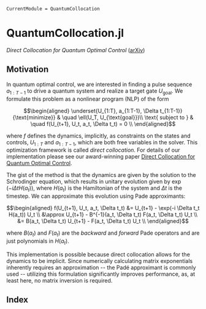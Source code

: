```@meta
CurrentModule = QuantumCollocation
```

# QuantumCollocation.jl

*Direct Collocation for Quantum Optimal Control* ([arXiv](https://arxiv.org/abs/2305.03261))

## Motivation

In quantum optimal control, we are interested in finding a pulse sequence $a_{1:T-1}$ to drive a quantum system and realize a target gate $U_{\text{goal}}$. We formulate this problem as a nonlinear program (NLP) of the form

```math
\begin{aligned}
\underset{U_{1:T}, a_{1:T-1}, \Delta t_{1:T-1}}{\text{minimize}} & \quad \ell(U_T, U_{\text{goal}})\\
\text{ subject to } & \quad f(U_{t+1}, U_t, a_t, \Delta t_t) = 0 \\
\end{aligned}
```

where $f$ defines the dynamics, implicitly, as constraints on the states and controls, $U_{1:T}$ and $a_{1:T-1}$, which are both free variables in the solver. This optimization framework is called *direct collocation*.  For details of our implementation please see our award-winning paper [Direct Collocation for Quantum Optimal Control](https://arxiv.org/abs/2305.03261).

The gist of the method is that the dynamics are given by the solution to the Schrodinger equation, which results in unitary evolution given by $\exp(-i \Delta t H(a_t))$, where $H(a_t)$ is the Hamiltonian of the system and $\Delta t$ is the timestep.  We can approximate this evolution using Pade approximants:

```math
\begin{aligned}
f(U_{t+1}, U_t, a_t, \Delta t_t) &= U_{t+1} - \exp(-i \Delta t_t H(a_t)) U_t \\
&\approx U_{t+1} - B^{-1}(a_t, \Delta t_t) F(a_t, \Delta t_t) U_t \\
&= B(a_t, \Delta t_t) U_{t+1} - F(a_t, \Delta t_t) U_t \\
\end{aligned}
```

where $B(a_t)$ and $F(a_t)$ are the *backward* and *forward* Pade operators and are just polynomials in $H(a_t)$. 

This implementation is possible because direct collocation allows for the dynamics to be implicit. Since numerically calculating matrix exponentials inherently requires an approximation -- the Padé approximant is commonly used -- utilizing this formulation significantly improves performance, as, at least here, no matrix inversion is required.


## Index

```@index
```
